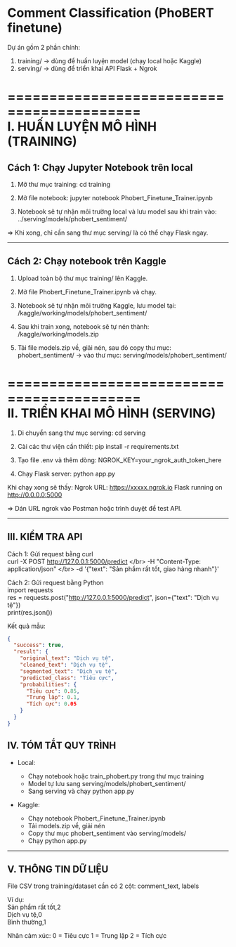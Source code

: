 # Comment Classification (PhoBERT finetune)

Dự án gồm 2 phần chính:

1. training/ → dùng để huấn luyện model (chạy local hoặc Kaggle)
2. serving/ → dùng để triển khai API Flask + Ngrok

==========================================</br>
I. HUẤN LUYỆN MÔ HÌNH (TRAINING)
==========================================

## Cách 1: Chạy Jupyter Notebook trên local

1. Mở thư mục training:
   cd training

2. Mở file notebook:
   jupyter notebook Phobert_Finetune_Trainer.ipynb

3. Notebook sẽ tự nhận môi trường local và lưu model sau khi train vào:
   ../serving/models/phobert_sentiment/

=> Khi xong, chỉ cần sang thư mục serving/ là có thể chạy Flask ngay.

---

## Cách 2: Chạy notebook trên Kaggle

1. Upload toàn bộ thư mục training/ lên Kaggle.

2. Mở file Phobert_Finetune_Trainer.ipynb và chạy.

3. Notebook sẽ tự nhận môi trường Kaggle, lưu model tại:
   /kaggle/working/models/phobert_sentiment/

4. Sau khi train xong, notebook sẽ tự nén thành:
   /kaggle/working/models.zip

5. Tải file models.zip về, giải nén, sau đó copy thư mục:
   phobert_sentiment/
   → vào thư mục: serving/models/phobert_sentiment/

==========================================</br>
II. TRIỂN KHAI MÔ HÌNH (SERVING)
==========================================

1. Di chuyển sang thư mục serving:
   cd serving

2. Cài các thư viện cần thiết:
   pip install -r requirements.txt

3. Tạo file .env và thêm dòng:
   NGROK_KEY=your_ngrok_auth_token_here

4. Chạy Flask server:
   python app.py

Khi chạy xong sẽ thấy:
Ngrok URL: https://xxxxx.ngrok.io
Flask running on http://0.0.0.0:5000

=> Dán URL ngrok vào Postman hoặc trình duyệt để test API.

---

## III. KIỂM TRA API

Cách 1: Gửi request bằng curl</br>
curl -X POST http://127.0.0.1:5000/predict \</br>
-H "Content-Type: application/json" \</br>
-d '{"text": "Sản phẩm rất tốt, giao hàng nhanh"}'</br>

Cách 2: Gửi request bằng Python</br>
import requests</br>
res = requests.post("http://127.0.0.1:5000/predict", json={"text": "Dịch vụ tệ"})</br>
print(res.json())</br>

Kết quả mẫu:</br>

```json
{
  "success": true,
  "result": {
    "original_text": "Dịch vụ tệ",
    "cleaned_text": "Dịch vụ tệ",
    "segmented_text": "Dịch_vụ tệ",
    "predicted_class": "Tiêu cực",
    "probabilities": {
      "Tiêu cực": 0.85,
      "Trung lập": 0.1,
      "Tích cực": 0.05
    }
  }
}
```

## IV. TÓM TẮT QUY TRÌNH

- Local:

  - Chạy notebook hoặc train_phobert.py trong thư mục training
  - Model tự lưu sang serving/models/phobert_sentiment/
  - Sang serving và chạy python app.py

- Kaggle:
  - Chạy notebook Phobert_Finetune_Trainer.ipynb
  - Tải models.zip về, giải nén
  - Copy thư mục phobert_sentiment vào serving/models/
  - Chạy python app.py

---

## V. THÔNG TIN DỮ LIỆU

File CSV trong training/dataset cần có 2 cột:
comment_text, labels

Ví dụ:</br>
Sản phẩm rất tốt,2</br>
Dịch vụ tệ,0</br>
Bình thường,1</br>

Nhãn cảm xúc:
0 = Tiêu cực
1 = Trung lập
2 = Tích cực
